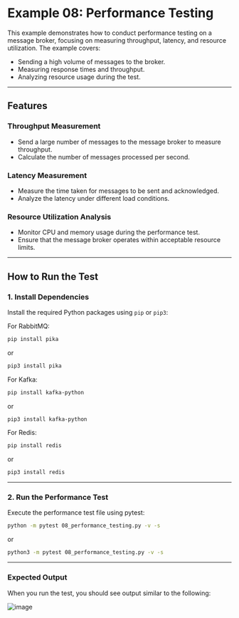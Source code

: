# Example 08: Performance Testing

This example demonstrates how to conduct performance testing on a message broker, focusing on measuring throughput, latency, and resource utilization. The example covers:

- Sending a high volume of messages to the broker.
- Measuring response times and throughput.
- Analyzing resource usage during the test.

---

## Features

### Throughput Measurement

- Send a large number of messages to the message broker to measure throughput.
- Calculate the number of messages processed per second.

### Latency Measurement

- Measure the time taken for messages to be sent and acknowledged.
- Analyze the latency under different load conditions.

### Resource Utilization Analysis

- Monitor CPU and memory usage during the performance test.
- Ensure that the message broker operates within acceptable resource limits.

---

## How to Run the Test

### 1. Install Dependencies

Install the required Python packages using `pip` or `pip3`:

For RabbitMQ:
```bash
pip install pika
```
or
```bash
pip3 install pika
```

For Kafka:
```bash
pip install kafka-python
```
or
```bash
pip3 install kafka-python
```

For Redis:
```bash
pip install redis
```
or
```bash
pip3 install redis
```

---

### 2. Run the Performance Test

Execute the performance test file using pytest:
```bash
python -m pytest 08_performance_testing.py -v -s
```
or
```bash
python3 -m pytest 08_performance_testing.py -v -s
```

---

### Expected Output

When you run the test, you should see output similar to the following:

![image](https://github.com/user-attachments/assets/dd968840-94a6-4c2d-9c13-5a9eb1fc7df4)
